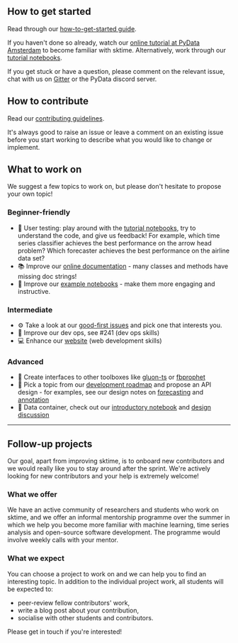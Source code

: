 ## How to get started
Read through our [how-to-get-started guide](https://github.com/alan-turing-institute/sktime/wiki/How-to-get-started).

If you haven't done so already, watch our [online tutorial at PyData Amsterdam](https://github.com/sktime/sktime-tutorial-pydata-amsterdam-2020) to become familiar with sktime. Alternatively, work through our [tutorial notebooks](https://github.com/alan-turing-institute/sktime/tree/master/examples). 

If you get stuck or have a question, please comment on the relevant issue, chat with us on [Gitter](https://gitter.im/sktime/community) or the PyData discord server. 

## How to contribute 
Read our [contributing guidelines](https://github.com/alan-turing-institute/sktime/blob/master/CONTRIBUTING.rst).

It's always good to raise an issue or leave a comment on an existing issue before you start working to describe what you would like to change or implement.


## What to work on
We suggest a few topics to work on, but please don't hesitate to propose your own topic!

### Beginner-friendly
* 🔬 User testing: play around with the [tutorial notebooks](https://github.com/alan-turing-institute/sktime/tree/master/examples), try to understand the code, and give us feedback! For example, which time series classifier achieves the best performance on the arrow head problem? Which forecaster achieves the best performance on the airline data set?
* 📚 Improve our [online documentation](https://alan-turing-institute.github.io/sktime/api_reference.html) - many classes and methods have missing doc strings!
* 📖 Improve our [example notebooks](https://github.com/alan-turing-institute/sktime/tree/master/examples) - make them more engaging and instructive.

### Intermediate 
* ⚙️ Take a look at our [good-first issues](https://github.com/alan-turing-institute/sktime/labels/good%20first%20issue) and pick one that interests you. 
* 🚧 Improve our dev ops, see #241 (dev ops skills)
* 💻 Enhance our [website](https://alan-turing-institute.github.io/sktime) (web development skills)

### Advanced
* 🧰 Create interfaces to other toolboxes like [gluon-ts](https://github.com/awslabs/gluon-ts) or [fbprophet](https://github.com/facebook/prophet)
* 🎨 Pick a topic from our [development roadmap](https://github.com/alan-turing-institute/sktime/issues/228) and propose an API design - for examples, see our design notes on [forecasting](https://github.com/alan-turing-institute/sktime/wiki/Forecasting-API-proposal) and [annotation](https://github.com/alan-turing-institute/sktime/wiki/Time-series-annotation-API-proposal)
* 🐼 Data container, check out our [introductory notebook](https://github.com/sktime/sktime-tutorial-pydata-amsterdam-2020/blob/master/notebooks/data_container.ipynb) and [design discussion](https://github.com/alan-turing-institute/sktime/wiki/Time-series-data-container)

---
## Follow-up projects
Our goal, apart from improving sktime, is to onboard new contributors and we would really like you to stay around after the sprint. We're actively looking for new contributors and your help is extremely welcome!

### What we offer
We have an active community of researchers and students who work on sktime, and we offer an informal mentorship programme over the summer in which we help you become more familiar with machine learning, time series analysis and open-source software development. The programme would involve weekly calls with your mentor. 

### What we expect 
You can choose a project to work on and we can help you to find an interesting topic. In addition to the individual project work, all students will be expected to:
* peer-review fellow contributors' work,
* write a blog post about your contribution,
* socialise with other students and contributors. 

Please get in touch if you're interested!
